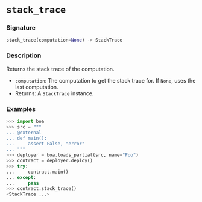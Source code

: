 # `stack_trace`

### Signature

```python
stack_trace(computation=None) -> StackTrace
```

### Description

Returns the stack trace of the computation.

- `computation`: The computation to get the stack trace for. If `None`, uses the last computation.
- Returns: A `StackTrace` instance.

### Examples

```python
>>> import boa
>>> src = """
... @external
... def main():
...     assert False, "error"
... """
>>> deployer = boa.loads_partial(src, name="Foo")
>>> contract = deployer.deploy()
>>> try:
...     contract.main()
... except:
...     pass
>>> contract.stack_trace()
<StackTrace ...>
```
